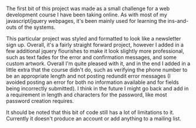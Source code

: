The first bit of this project was made as a small challenge for a web development course I have been taking online. As with most of my
javascript/jquery webpages, it's been mainly used for learning the ins-and-outs of the systems.

This particular project was styled and formatted to look like a newsletter sign up. Overall, it's a fairly straight forward project,
however I added in a few additional jquery flourishes to make it look slightly more professional, such as text fades for the error and
confirmation messages, and some custom artwork. Overall I'm quite pleased with it, and in the end I added in a little extra that the
course didn't do, such as verifying the phone number to be an appropriate length and not posting redundit error messages (I avoided
posting an error for both no information available and for fields being incorrectly submitted). I think in the future I might go back
and add in a requirement in length and characters for the password, like most password creation requires.

It should be noted that this bit of code still has a lot of limitations to it. Currently it doesn't produce an account or add anything to
a mailing list.
